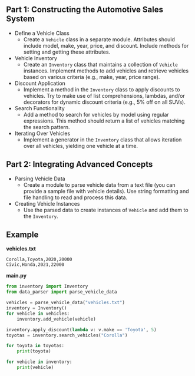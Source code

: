 ## Part 1: Constructing the Automotive Sales System
- Define a Vehicle Class
  - Create a `Vehicle` class in a separate module. Attributes should include model, make, year, price, and discount. Include methods for setting and getting these attributes.
- Vehicle Inventory
  - Create an `Inventory` class that maintains a collection of `Vehicle` instances. Implement methods to add vehicles and retrieve vehicles based on various criteria (e.g., make, year, price range).
- Discount Application
  - Implement a method in the `Inventory` class to apply discounts to vehicles. Try to make use of list comprehensions, lambdas, and/or decorators for dynamic discount criteria (e.g., 5% off on all SUVs).
- Search Functionality
  - Add a method to search for vehicles by model using regular expressions. This method should return a list of vehicles matching the search pattern.
- Iterating Over Vehicles
  - Implement a generator in the `Inventory` class that allows iteration over all vehicles, yielding one vehicle at a time.

## Part 2: Integrating Advanced Concepts
- Parsing Vehicle Data
  - Create a module to parse vehicle data from a text file (you can provide a sample file with vehicle details). Use string formatting and file handling to read and process this data.
- Creating Vehicle Instances
  - Use the parsed data to create instances of `Vehicle` and add them to the `Inventory`.

## Example

**vehicles.txt**
```
Corolla,Toyota,2020,20000
Civic,Honda,2021,22000
```

**main.py**
```python
from inventory import Inventory
from data_parser import parse_vehicle_data

vehicles = parse_vehicle_data("vehicles.txt")
inventory = Inventory()
for vehicle in vehicles:
    inventory.add_vehicle(vehicle)

inventory.apply_discount(lambda v: v.make == 'Toyota', 5)
toyotas = inventory.search_vehicles("Corolla")

for toyota in toyotas:
    print(toyota)

for vehicle in inventory:
    print(vehicle)
```
